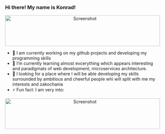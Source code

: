 ### Hi there! My name is Konrad!


<p align="center">
  <img src="./images/p1.jpg" alt="Screenshot" style="width: 100%; max-height: 100px;">
</p>

- 🔭 I am currently working on my github projects and developing my programming skills <fire>
- 🌱 I’m currently learning almost evcerything which appears interesting and paradigmats of web development, microservices architecture.
- 👯 I looking for a place where I will be able developing my skills surrounded by ambitious and cheerful people whi will split with me my interests and zakochania
- ⚡ Fun fact: I am very into: 
  
  
  
<p align="center">
  <img src="./images/p2.jpg" alt="Screenshot" style="width: 100%; max-height: 100px;">
</p>
